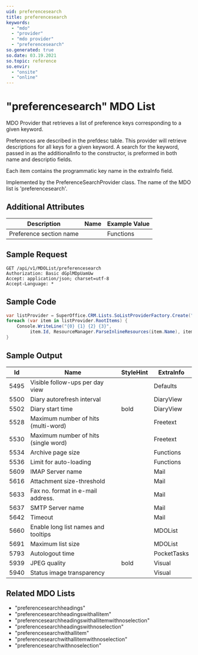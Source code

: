 ```yaml
---
uid: preferencesearch
title: preferencesearch
keywords:
  - "mdo"
  - "provider"
  - "mdo provider"
  - "preferencesearch"
so.generated: true
so.date: 03.19.2021
so.topic: reference
so.envir:
  - "onsite"
  - "online"
---
```


# "preferencesearch" MDO List
MDO Provider that retrieves a list of preference keys corresponding to a given keyword.

Preferences are described in the prefdesc table. This provider will retrieve descriptions for all keys
for a given keyword. A search for the keyword, passed in as the additionalInfo to the constructor, is preformed in both name and descriptio fields.

Each item contains the programmatic key name in the extraInfo field.

Implemented by the <see cref="T:SuperOffice.CRM.Lists.PreferenceSearchProvider">PreferenceSearchProvider</see> class.
The name of the MDO list is 'preferencesearch'.

## Additional Attributes

| Description | Name | Example Value |
|-----|-----|------|
|Preference section name| |Functions|





## Sample Request

```http!
GET /api/v1/MDOList/preferencesearch
Authorization: Basic dGplMDpUamUw
Accept: application/json; charset=utf-8
Accept-Language: *

```

## Sample Code
```cs
var listProvider = SuperOffice.CRM.Lists.SoListProviderFactory.Create("preferencesearch", forceFlatList: true);
foreach (var item in listProvider.RootItems) {
    Console.WriteLine("{0} {1} {2} {3}", 
         item.Id, ResourceManager.ParseInlineResources(item.Name), item.StyleHint, item.ExtraInfo);
}
```

## Sample Output

|Id   | Name  |StyleHint|ExtraInfo |
| --- | ----- | ------- | -------- |
|5495|Visible follow-ups per day view||Defaults|
|5500|Diary autorefresh interval||DiaryView|
|5502|Diary start time|bold|DiaryView|
|5528|Maximum number of hits (multi-word)||Freetext|
|5530|Maximum number of hits (single word)||Freetext|
|5534|Archive page size||Functions|
|5536|Limit for auto-loading||Functions|
|5609|IMAP Server name||Mail|
|5616|Attachment size-threshold||Mail|
|5633|Fax no. format in e-mail address.||Mail|
|5637|SMTP Server name||Mail|
|5642|Timeout||Mail|
|5660|Enable long list names and tooltips||MDOList|
|5691|Maximum list size||MDOList|
|5793|Autologout time||PocketTasks|
|5939|JPEG quality|bold|Visual|
|5940|Status image transparency||Visual|


## Related MDO Lists

* "preferencesearchheadings"
* "preferencesearchheadingswithallitem"
* "preferencesearchheadingswithallitemwithnoselection"
* "preferencesearchheadingswithnoselection"
* "preferencesearchwithallitem"
* "preferencesearchwithallitemwithnoselection"
* "preferencesearchwithnoselection"
